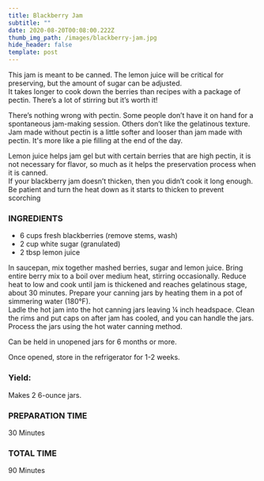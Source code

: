 ```yaml
---
title: Blackberry Jam
subtitle: ""
date: 2020-08-20T00:08:00.222Z
thumb_img_path: /images/blackberry-jam.jpg
hide_header: false
template: post
---
```

This jam is meant to be canned. The lemon juice will be critical for preserving, but the amount of sugar can be adjusted.  It takes longer to cook down the berries than recipes with a package of pectin. There’s a lot of stirring but it’s worth it!

There’s nothing wrong with pectin.  Some people don’t have it on hand for a spontaneous jam-making session. Others don’t like the gelatinous texture. Jam made without pectin is a little softer and looser than jam made with pectin. It's more like a pie filling at the end of the day.
 
Lemon juice helps jam gel but with certain berries that are high pectin, it is not necessary for flavor, so much as it helps the preservation process when it is canned.  
If your blackberry jam doesn’t thicken, then you didn’t cook it long enough.  Be patient and turn the heat down as it starts to thicken to prevent scorching

### INGREDIENTS
- 6 cups fresh blackberries (remove stems, wash)
- 2 cup white sugar (granulated)
- 2 tbsp lemon juice

In saucepan, mix together mashed berries, sugar and lemon juice. 
Bring entire berry mix to a boil over medium heat, stirring occasionally. Reduce heat to low and cook until jam is thickened and reaches gelatinous stage, about 30 minutes. 
Prepare your canning jars by heating them in a pot of simmering water (180°F).  
Ladle the hot jam into the hot canning jars leaving ¼ inch headspace. 
Clean the rims and put caps on after jam has cooled, and you can handle the jars. Process the jars using the hot water canning method.

Can be held in unopened jars for 6 months or more.

Once opened, store in the refrigerator for 1-2 weeks.

### Yield: 
Makes 2 6-ounce jars.

### PREPARATION TIME
30 Minutes

### TOTAL TIME
90 Minutes